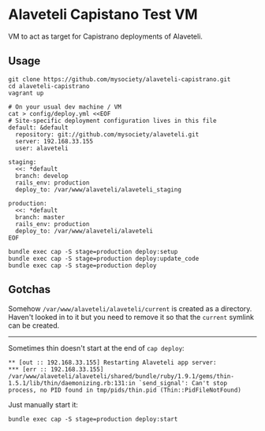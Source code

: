 # Alaveteli Capistano Test VM

VM to act as target for Capistrano deployments of Alaveteli.

## Usage

    git clone https://github.com/mysociety/alaveteli-capistrano.git
    cd alaveteli-capistrano
    vagrant up

    # On your usual dev machine / VM
    cat > config/deploy.yml <<EOF
    # Site-specific deployment configuration lives in this file
    default: &default
      repository: git://github.com/mysociety/alaveteli.git
      server: 192.168.33.155
      user: alaveteli

    staging:
      <<: *default
      branch: develop
      rails_env: production
      deploy_to: /var/www/alaveteli/alaveteli_staging

    production:
      <<: *default
      branch: master
      rails_env: production
      deploy_to: /var/www/alaveteli/alaveteli
    EOF

    bundle exec cap -S stage=production deploy:setup
    bundle exec cap -S stage=production deploy:update_code
    bundle exec cap -S stage=production deploy

## Gotchas

Somehow `/var/www/alaveteli/alaveteli/current` is created as a directory.
Haven't looked in to it but you need to remove it so that the `current` symlink
can be created.

---

Sometimes thin doesn't start at the end of `cap deploy`:

    ** [out :: 192.168.33.155] Restarting Alaveteli app server:
    *** [err :: 192.168.33.155] /var/www/alaveteli/alaveteli/shared/bundle/ruby/1.9.1/gems/thin-1.5.1/lib/thin/daemonizing.rb:131:in `send_signal': Can't stop process, no PID found in tmp/pids/thin.pid (Thin::PidFileNotFound)

Just manually start it:

    bundle exec cap -S stage=production deploy:start
